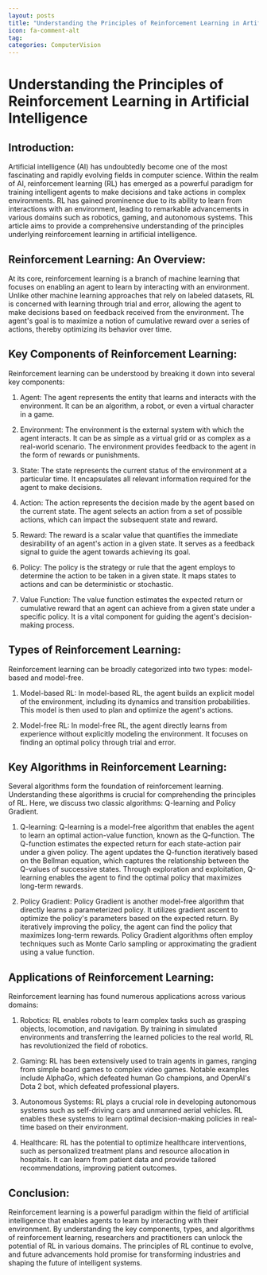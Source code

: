 ```yaml
---
layout: posts
title: "Understanding the Principles of Reinforcement Learning in Artificial Intelligence"
icon: fa-comment-alt
tag:      
categories: ComputerVision
---
```



# Understanding the Principles of Reinforcement Learning in Artificial Intelligence

## Introduction:

Artificial intelligence (AI) has undoubtedly become one of the most fascinating and rapidly evolving fields in computer science. Within the realm of AI, reinforcement learning (RL) has emerged as a powerful paradigm for training intelligent agents to make decisions and take actions in complex environments. RL has gained prominence due to its ability to learn from interactions with an environment, leading to remarkable advancements in various domains such as robotics, gaming, and autonomous systems. This article aims to provide a comprehensive understanding of the principles underlying reinforcement learning in artificial intelligence.

## Reinforcement Learning: An Overview:

At its core, reinforcement learning is a branch of machine learning that focuses on enabling an agent to learn by interacting with an environment. Unlike other machine learning approaches that rely on labeled datasets, RL is concerned with learning through trial and error, allowing the agent to make decisions based on feedback received from the environment. The agent's goal is to maximize a notion of cumulative reward over a series of actions, thereby optimizing its behavior over time.

## Key Components of Reinforcement Learning:

Reinforcement learning can be understood by breaking it down into several key components:

1. Agent: The agent represents the entity that learns and interacts with the environment. It can be an algorithm, a robot, or even a virtual character in a game.

2. Environment: The environment is the external system with which the agent interacts. It can be as simple as a virtual grid or as complex as a real-world scenario. The environment provides feedback to the agent in the form of rewards or punishments.

3. State: The state represents the current status of the environment at a particular time. It encapsulates all relevant information required for the agent to make decisions.

4. Action: The action represents the decision made by the agent based on the current state. The agent selects an action from a set of possible actions, which can impact the subsequent state and reward.

5. Reward: The reward is a scalar value that quantifies the immediate desirability of an agent's action in a given state. It serves as a feedback signal to guide the agent towards achieving its goal.

6. Policy: The policy is the strategy or rule that the agent employs to determine the action to be taken in a given state. It maps states to actions and can be deterministic or stochastic.

7. Value Function: The value function estimates the expected return or cumulative reward that an agent can achieve from a given state under a specific policy. It is a vital component for guiding the agent's decision-making process.

## Types of Reinforcement Learning:

Reinforcement learning can be broadly categorized into two types: model-based and model-free.

1. Model-based RL: In model-based RL, the agent builds an explicit model of the environment, including its dynamics and transition probabilities. This model is then used to plan and optimize the agent's actions.

2. Model-free RL: In model-free RL, the agent directly learns from experience without explicitly modeling the environment. It focuses on finding an optimal policy through trial and error.

## Key Algorithms in Reinforcement Learning:

Several algorithms form the foundation of reinforcement learning. Understanding these algorithms is crucial for comprehending the principles of RL. Here, we discuss two classic algorithms: Q-learning and Policy Gradient.

1. Q-learning: Q-learning is a model-free algorithm that enables the agent to learn an optimal action-value function, known as the Q-function. The Q-function estimates the expected return for each state-action pair under a given policy. The agent updates the Q-function iteratively based on the Bellman equation, which captures the relationship between the Q-values of successive states. Through exploration and exploitation, Q-learning enables the agent to find the optimal policy that maximizes long-term rewards.

2. Policy Gradient: Policy Gradient is another model-free algorithm that directly learns a parameterized policy. It utilizes gradient ascent to optimize the policy's parameters based on the expected return. By iteratively improving the policy, the agent can find the policy that maximizes long-term rewards. Policy Gradient algorithms often employ techniques such as Monte Carlo sampling or approximating the gradient using a value function.

## Applications of Reinforcement Learning:

Reinforcement learning has found numerous applications across various domains:

1. Robotics: RL enables robots to learn complex tasks such as grasping objects, locomotion, and navigation. By training in simulated environments and transferring the learned policies to the real world, RL has revolutionized the field of robotics.

2. Gaming: RL has been extensively used to train agents in games, ranging from simple board games to complex video games. Notable examples include AlphaGo, which defeated human Go champions, and OpenAI's Dota 2 bot, which defeated professional players.

3. Autonomous Systems: RL plays a crucial role in developing autonomous systems such as self-driving cars and unmanned aerial vehicles. RL enables these systems to learn optimal decision-making policies in real-time based on their environment.

4. Healthcare: RL has the potential to optimize healthcare interventions, such as personalized treatment plans and resource allocation in hospitals. It can learn from patient data and provide tailored recommendations, improving patient outcomes.

## Conclusion:

Reinforcement learning is a powerful paradigm within the field of artificial intelligence that enables agents to learn by interacting with their environment. By understanding the key components, types, and algorithms of reinforcement learning, researchers and practitioners can unlock the potential of RL in various domains. The principles of RL continue to evolve, and future advancements hold promise for transforming industries and shaping the future of intelligent systems.